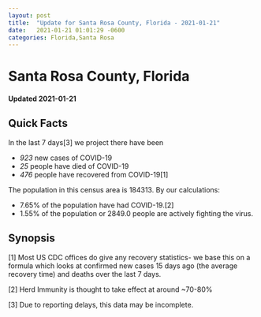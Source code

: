 ```yaml
---
layout: post
title:  "Update for Santa Rosa County, Florida - 2021-01-21"
date:   2021-01-21 01:01:29 -0600
categories: Florida,Santa Rosa
---
```


# Santa Rosa County, Florida
#### Updated 2021-01-21

## Quick Facts

In the last 7 days[3] we project there have been
- *923* new cases of COVID-19
- *25* people have died of COVID-19
- *476* people have recovered from COVID-19[1]

The population in this census area is 184313. By our calculations:
- 7.65% of the population have had COVID-19.[2]
- 1.55% of the population or 2849.0 people are actively fighting the virus.

## Synopsis




[1] Most US CDC offices do give any recovery statistics- we base this on a formula which looks at confirmed new cases
15 days ago (the average recovery time) and deaths over the last 7 days.

[2] Herd Immunity is thought to take effect at around ~70-80%

[3] Due to reporting delays, this data may be incomplete.
 
    